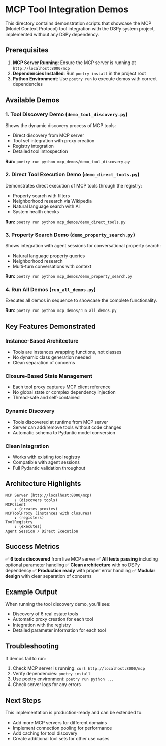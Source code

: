 # MCP Tool Integration Demos

This directory contains demonstration scripts that showcase the MCP (Model Context Protocol) tool integration with the DSPy system project, implemented without any DSPy dependency.

## Prerequisites

1. **MCP Server Running**: Ensure the MCP server is running at `http://localhost:8000/mcp`
2. **Dependencies Installed**: Run `poetry install` in the project root
3. **Python Environment**: Use `poetry run` to execute demos with correct dependencies

## Available Demos

### 1. Tool Discovery Demo (`demo_tool_discovery.py`)

Shows the dynamic discovery process of MCP tools:
- Direct discovery from MCP server
- Tool set integration with proxy creation
- Registry integration
- Detailed tool introspection

**Run:** `poetry run python mcp_demos/demo_tool_discovery.py`

### 2. Direct Tool Execution Demo (`demo_direct_tools.py`)

Demonstrates direct execution of MCP tools through the registry:
- Property search with filters
- Neighborhood research via Wikipedia
- Natural language search with AI
- System health checks

**Run:** `poetry run python mcp_demos/demo_direct_tools.py`

### 3. Property Search Demo (`demo_property_search.py`)

Shows integration with agent sessions for conversational property search:
- Natural language property queries
- Neighborhood research
- Multi-turn conversations with context

**Run:** `poetry run python mcp_demos/demo_property_search.py`

### 4. Run All Demos (`run_all_demos.py`)

Executes all demos in sequence to showcase the complete functionality.

**Run:** `poetry run python mcp_demos/run_all_demos.py`

## Key Features Demonstrated

### Instance-Based Architecture
- Tools are instances wrapping functions, not classes
- No dynamic class generation needed
- Clean separation of concerns

### Closure-Based State Management
- Each tool proxy captures MCP client reference
- No global state or complex dependency injection
- Thread-safe and self-contained

### Dynamic Discovery
- Tools discovered at runtime from MCP server
- Server can add/remove tools without code changes
- Automatic schema to Pydantic model conversion

### Clean Integration
- Works with existing tool registry
- Compatible with agent sessions
- Full Pydantic validation throughout

## Architecture Highlights

```
MCP Server (http://localhost:8000/mcp)
    ↓ (discovers tools)
MCPClient 
    ↓ (creates proxies)
MCPToolProxy (instances with closures)
    ↓ (registers)
ToolRegistry
    ↓ (executes)
Agent Session / Direct Execution
```

## Success Metrics

✅ **6 tools discovered** from live MCP server
✅ **All tests passing** including optional parameter handling
✅ **Clean architecture** with no DSPy dependency
✅ **Production ready** with proper error handling
✅ **Modular design** with clear separation of concerns

## Example Output

When running the tool discovery demo, you'll see:
- Discovery of 6 real estate tools
- Automatic proxy creation for each tool
- Integration with the registry
- Detailed parameter information for each tool

## Troubleshooting

If demos fail to run:
1. Check MCP server is running: `curl http://localhost:8000/mcp`
2. Verify dependencies: `poetry install`
3. Use poetry environment: `poetry run python ...`
4. Check server logs for any errors

## Next Steps

This implementation is production-ready and can be extended to:
- Add more MCP servers for different domains
- Implement connection pooling for performance
- Add caching for tool discovery
- Create additional tool sets for other use cases